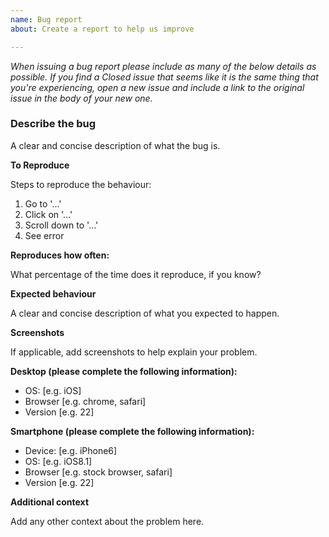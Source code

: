 ```yaml
---
name: Bug report
about: Create a report to help us improve

---
```


_When issuing a bug report please include as many of the below details as possible. If you find a Closed issue that seems like it is the same thing that you're experiencing, open a new issue and include a link to the original issue in the body of your new one._

### Describe the bug

A clear and concise description of what the bug is.

**To Reproduce**

Steps to reproduce the behaviour:
1. Go to '...'
2. Click on '...'
3. Scroll down to '...'
4. See error

**Reproduces how often:**

What percentage of the time does it reproduce, if you know?


**Expected behaviour**

A clear and concise description of what you expected to happen.

**Screenshots**

If applicable, add screenshots to help explain your problem.

**Desktop (please complete the following information):**

 - OS: [e.g. iOS]
 - Browser [e.g. chrome, safari]
 - Version [e.g. 22]

**Smartphone (please complete the following information):**

 - Device: [e.g. iPhone6]
 - OS: [e.g. iOS8.1]
 - Browser [e.g. stock browser, safari]
 - Version [e.g. 22]

**Additional context**

Add any other context about the problem here.
